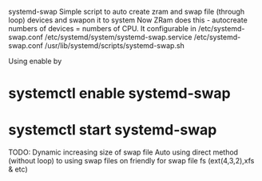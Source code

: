 systemd-swap
Simple script to auto create zram and swap file (through loop) devices and swapon it to system
Now ZRam does this - autocreate numbers of devices = numbers of 
CPU.
It configurable in /etc/systemd-swap.conf
/etc/systemd/system/systemd-swap.service
/etc/systemd-swap.conf
/usr/lib/systemd/scripts/systemd-swap.sh

Using
enable by
# systemctl enable systemd-swap
# systemctl start systemd-swap

TODO:
Dynamic increasing size of swap file
Auto using direct method (without loop) to using swap files on friendly for swap file fs (ext(4,3,2),xfs & etc)
